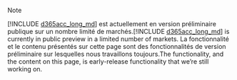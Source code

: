 > [!NOTE]
> <span data-ttu-id="a40f3-101">[!INCLUDE [d365acc_long_md](d365acc_long_md.md)] est actuellement en version préliminaire publique sur un nombre limité de marchés.</span><span class="sxs-lookup"><span data-stu-id="a40f3-101">[!INCLUDE [d365acc_long_md](d365acc_long_md.md)] is currently in public preview in a limited number of markets.</span></span> <span data-ttu-id="a40f3-102">La fonctionnalité et le contenu présentés sur cette page sont des fonctionnalités de version préliminaire sur lesquelles nous travaillons toujours.</span><span class="sxs-lookup"><span data-stu-id="a40f3-102">The functionality, and the content on this page, is early-release functionality that we’re still working on.</span></span>
